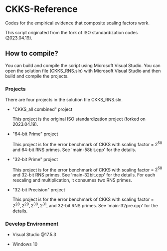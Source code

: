 # CKKS-Reference

Codes for the empirical evidence that composite scaling factors work. 

This script originated from the fork of ISO standardization codes (2023.04.19).



## How to compile?

You can build and compile the script using Microsoft Visual Studio. You can open the solution file (CKKS_RNS.sln) with Microsoft Visual Studio and then build and compile the projects. 

### Projects

There are four projects in the solution file CKKS_RNS.sln. 

- "CKKS_all combined" project
  
  This project is the original ISO standardization project (forked on 2023.04.19). 

- "64-bit Prime" project
  
  This project is for the error benchmark of CKKS with scaling factor = $2^{58}$  and 64-bit RNS primes. See 'main-58bit.cpp' for the details.

- "32-bit Prime" project
  
  This project is for the error benchmark of CKKS with scaling factor = $2^{58}$ and 32-bit RNS primes. See 'main-32bit.cpp' for the details. For each rescaling and multiplication, it consumes two RNS primes. 

- "32-bit Precision" project
  
  This project is for the error benchmark of CKKS with scaling factor = $2^{28}, 2^{29}, 2^{30}, 2^{31}$, and 32-bit RNS primes. See 'main-32pre.cpp' for the details. 

### Develop Environment

- Visual Studio @17.5.3

- Windows 10


